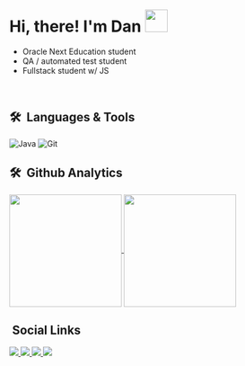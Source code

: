 <h1> Hi, there! I'm Dan <img src="https://media.tenor.com/nebZyl8oN7IAAAAj/wave-hello.gif" width="40px" height="40px"> </h1>

- Oracle Next Education student
- QA / automated test student
- Fullstack student w/ JS

<br>

## 🛠 &nbsp;Languages & Tools

<div display: inline-block;>

<img alt="Java" src="https://img.shields.io/badge/JavaScript-323330?style=for-the-badge&logo=javascript&logoColor=F7DF1E">



<img alt="Git" src="https://img.shields.io/badge/git-%23F05033.svg?style=for-the-badge&logo=git&logoColor=white">



</div>

## 🛠 &nbsp;Github Analytics

   <div>
<a href="https://github.com/weszzy/">
  <img height=200 align="center" src="https://github-readme-stats.vercel.app/api?username=weszzy&theme=radical" />
</a>
<a href="https://github.com/weszzy/">
  <img height=200 align="center" src="https://github-readme-stats.vercel.app/api/top-langs?username=weszzy&layout=donut-vertical&langs_count=1&theme=radical&card_width=200" />
</a>
</div>
  
</p>

## &nbsp;Social Links
                                                                                                   
<a target="_blank" href="https://instagram.com/weszzy/"> 
<img src="https://img.shields.io/badge/Instagram-E4405F?style=for-the-badge&logo=instagram&logoColor=white">
</a> 
<a target="_blank" href="https://codepen.io/weszzy">
<img src="https://img.shields.io/badge/Codepen-000000?style=for-the-badge&logo=codepen&logoColor=white">
</a>
<a target="_blank" href="https://steamcommunity.com/id/weszzy/">
<img src="https://img.shields.io/badge/Steam-000000?style=for-the-badge&logo=steam&logoColor=white">
</a>
<a href="http://discordapp.com/users/410553521105010688" target="_blank">
<img src="https://img.shields.io/badge/Discord-%235865F2.svg?style=for-the-badge&logo=discord&logoColor=white">
</a>
